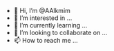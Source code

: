 - 👋 Hi, I’m @AAlkmim
- 👀 I’m interested in ...
- 🌱 I’m currently learning ...
- 💞️ I’m looking to collaborate on ...
- 📫 How to reach me ...

<!---
AAlkmim/AAlkmim is a ✨ special ✨ repository because its `README.md` (this file) appears on your GitHub profile.
You can click the Preview link to take a look at your changes.
--->
